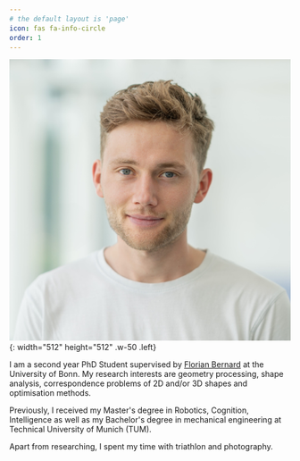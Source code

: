 ```yaml
---
# the default layout is 'page'
icon: fas fa-info-circle
order: 1
---
```


![Desktop View](/assets/img/avatar.jpeg){: width="512" height="512" .w-50 .left}

I am a second year PhD Student supervised by <a href="https://lovc.cs.uni-bonn.de/index.php/team/florian-bernard/">Florian Bernard</a> at the University of Bonn. My research interests are geometry processing, shape analysis, correspondence problems of 2D and/or 3D shapes and optimisation methods.

Previously, I received my Master's degree in Robotics, Cognition, Intelligence as well as my Bachelor's degree in mechanical engineering at Technical University of Munich (TUM).

Apart from researching, I spent my time with triathlon and photography.
